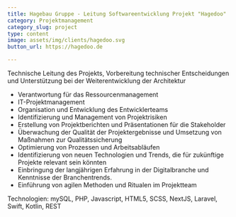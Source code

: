 ```yaml
---
title: Hagebau Gruppe - Leitung Softwareentwicklung Projekt "Hagedoo"
category: Projektmanagement
category_slug: project
type: content
image: assets/img/clients/hagedoo.svg
button_url: https://hagedoo.de

---
```

Technische Leitung des Projekts, Vorbereitung technischer Entscheidungen und Unterstützung bei der
Weiterentwicklung der Architektur
* Verantwortung für das Ressourcenmanagement
* IT-Projektmanagement 
* Organisation und Entwicklung des Entwicklerteams
* Identifizierung und Management von Projektrisiken
* Erstellung von Projektberichten und Präsentationen für die Stakeholder
* Überwachung der Qualität der Projektergebnisse und Umsetzung von Maßnahmen zur Qualitätssicherung
* Optimierung von Prozessen und Arbeitsabläufen
* Identifizierung von neuen Technologien und Trends, die für zukünftige Projekte relevant sein könnten
* Einbringung der langjährigen Erfahrung in der Digitalbranche und Kenntnisse der Branchentrends.
* Einführung von agilen Methoden und Ritualen im Projektteam

Technologien: mySQL, PHP, Javascript, HTML5, SCSS, NextJS, Laravel, Swift, Kotlin, REST
